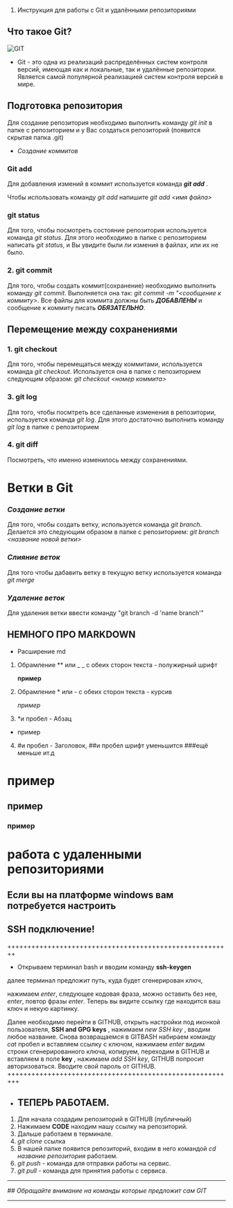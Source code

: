 1. Инструкция для работы с Git и удалёнными репозиториями

## Что такое Git?
![GIT](git.jpg)
* Git - это одна из реализаций распределённых систем контроля версий, имеющая как и локальные, так и удалённые репозитории. Является самой популярной реализацией систем контроля версий в мире.
## Подготовка репозитория
Для создание репозитория необходимо выполнить команду *git init*  в папке с репозиторием и у Вас создаться репозиторий (появится скрытая папка .git)

* *Создание коммитов*

### Git add
Для добавления измений в коммит используется команда __*git add*__
.

 Чтобы использовать команду *git add* напишите *git add <имя файла>*

### git status
Для того, чтобы посмотреть состояние репозитория используется команда *git status*. Для этого необходимо в папке с репозиторием написать *git status*, и Вы увидите были ли измения в файлах, или их не было.

### 2. git commit
Для того, чтобы создать коммит(сохранение) необходимо выполнить команду *git commit*. Выполняется она так: *git commit -m "<сообщение к коммиту>*. Все файлы для коммита должны быть ***ДОБАВЛЕНЫ*** и сообщение к коммиту писать ***ОБЯЗАТЕЛЬНО***.

## Перемещение между сохранениями

### 1. git checkout
Для того, чтобы перемещаться между коммитами, используется команда *git checkout*. Используется она в папке с пепозиторием следующим образом: *git checkout <номер коммита>*

### 3. git log
Для того, чтобы посмтреть все сделанные изменения в репозитории, используется команда *git log*. Для этого достаточно выполнить команду *git log* в папке с репозиторием

### 4. git diff
Посмотреть, что именно изменилось между сохранениями. 
# Ветки в Git

### *Создание ветки*

Для того, чтобы создать ветку, используется команда *git branch*. Делается это следующим образом в папке с репозиторием: *git branch <название новой ветки>*

### *Слияние веток*

Для того чтобы дабавить ветку в текущую ветку используется команда *git merge <name branch>*

### *Удаление веток*
Для удаления ветки ввести команду "git branch -d 'name branch'"

## НЕМНОГО ПРО MARKDOWN

* Расширение md

1. Обрамление ** или _ _ с обеих сторон текста - полужирный шрифт

    **пример**

2. Обрамление * или - с обеих сторон текста - курсив
 
   *пример*
 3. *и пробел - Абзац 
  * пример

  4. #и пробел - Заголовок, ##и пробел шрифт уменьшится ###ещё меньше ит.д

  # пример
  ## пример 
  ### пример

# работа с удаленными репозиториями

## Если вы на платформе windows вам потребуется настроить 
##   SSH подключение! 
++++++++++++++++++++++++++++++++++++++++++++++++++++++++
* Открываем терминал bash и вводим команду **ssh-keygen**

далее терминал предложит путь, куда будет сгенерирован ключ,

нажимаем *enter*, следующее кодовая фраза, можно оставить без нее, *enter*, повтор фразы *enter*. Теперь вы видите ссылку где находится ваш ключ и некую картинку. 

Далее необходимо перейти в GITHUB, открыть настройки под иконкой пользователя, **SSH and GPG keys** , нажимаем *new SSH key* , вводим любое название. Снова возвращаемся в GITBASH набираем команду *cat* пробел и вставляем ссылку с ключом, нажимаем *enter* видим строки сгенерированного ключа, копируем, переходим в GITHUB и вставляем в поле **key** , нажимаем *add SSH key*, GITHUB попросит авторизоваться. Вводите свой пароль от GITHUB. 
+++++++++++++++++++++++++++++++++++++++++++++++++++++++++

* ## ТЕПЕРЬ РАБОТАЕМ.


1. Для начала создадим репозиторий в GITHUB (публичный)
2. Нажимаем **CODE** находим нашу ссылку на репозиторий.
3. Дальше работаем в терминале.
4. *git clone* ссылка
5. В нашей папке появится репозиторий, входим в него командой *cd название репозитория* работаем.
6. *git push* - команда для отправки работы на сервис.
7. *git pull* - команда для принятия работы с сервиса.
______________________________________________________________

*## Обращайте внимание на команды которые предложит сам GIT*
______________________________________________________________  
 


